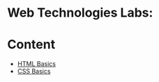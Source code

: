 # Web Technologies Labs:

# Content

- [HTML Basics](https://bitbucket.org/ccartas/webtech-labs/src/master/lab01/)
- [CSS Basics](https://bitbucket.org/ccartas/webtech-labs/src/master/lab02/)